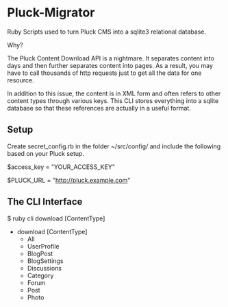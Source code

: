 # Pluck-Migrator

Ruby Scripts used to turn Pluck CMS into a sqlite3 relational database.

Why?

The Pluck Content Download API is a nightmare. It separates content into days and then further separates content into pages. As a result, you may have to call thousands of http requests just to get all the data for one resource.

In addition to this issue, the content is in XML form and often refers to other content types through various keys. This CLI stores everything into a sqlite database so that these references are actually in a useful format.

## Setup
Create secret_config.rb in the folder ~/src/config/ and include the following based on your Pluck setup.

$access_key = "YOUR_ACCESS_KEY"

$PLUCK_URL = "http://pluck.example.com"

## The CLI Interface

$ ruby cli download [ContentType]

* download [ContentType]
  * All
  * UserProfile
  * BlogPost
  * BlogSettings
  * Discussions
  * Category
  * Forum
  * Post
  * Photo
